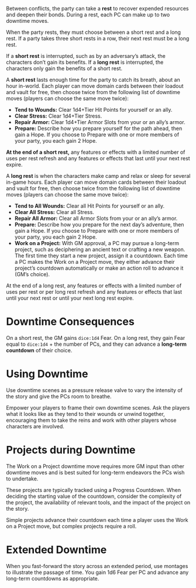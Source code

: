 Between conflicts, the party can take a **rest** to recover expended resources and deepen their bonds. During a rest, each PC can make up to two downtime moves.

When the party rests, they must choose between a short rest and a long rest. If a party takes three short rests in a row, their next rest must be a long rest.

If a **short rest** is interrupted, such as by an adversary’s attack, the characters don’t gain its benefits. If a **long rest** is interrupted, the characters only gain the benefits of a short rest.

A **short rest** lasts enough time for the party to catch its breath, about an hour in-world. Each player can move domain cards between their loadout and vault for free, then choose twice from the following list of downtime moves (players can choose the same move twice):

- **Tend to Wounds:** Clear 1d4+Tier Hit Points for yourself or an ally.
- **Clear Stress:** Clear 1d4+Tier Stress.
- **Repair Armor:** Clear 1d4+Tier Armor Slots from your or an ally’s armor.
- **Prepare:** Describe how you prepare yourself for the path ahead, then gain a Hope. If you choose to Prepare with one or more members of your party, you each gain 2 Hope.

**At the end of a short rest,** any features or effects with a limited number of uses per rest refresh and any features or effects that last until your next rest expire.

A **long rest** is when the characters make camp and relax or sleep for several in-game hours. Each player can move domain cards between their loadout and vault for free, then choose twice from the following list of downtime moves (players can choose the same move twice):

- **Tend to All Wounds:** Clear all Hit Points for yourself or an ally.
- **Clear All Stress:** Clear all Stress.
- **Repair All Armor:** Clear all Armor Slots from your or an ally’s armor.
- **Prepare:** Describe how you prepare for the next day’s adventure, then gain a Hope. If you choose to Prepare with one or more members of your party, you each gain 2 Hope.
- **Work on a Project:** With GM approval, a PC may pursue a long-term project, such as deciphering an ancient text or crafting a new weapon. The first time they start a new project, assign it a countdown. Each time a PC makes the Work on a Project move, they either advance their project’s countdown automatically or make an action roll to advance it (GM’s choice).

At the end of a long rest, any features or effects with a limited number of uses per rest or per long rest refresh and any features or effects that last until your next rest or until your next long rest expire.

# Downtime Consequences

On a short rest, the GM gains `dice:1d4` Fear. 
On a long rest, they gain Fear equal to `dice:1d4` + the number of PCs, and they can advance a **long-term countdown** of their choice.

# Using Downtime

Use downtime scenes as a pressure release valve to vary the intensity of the story and give the PCs room to breathe.

Empower your players to frame their own downtime scenes. Ask the players what it looks like as they tend to their wounds or unwind together, encouraging them to take the reins and work with other players whose characters are involved.

# Projects during Downtime

The Work on a Project downtime move requires more GM input than other downtime moves and is best suited for long-term endeavors the PCs wish to undertake.

These projects are typically tracked using a Progress Countdown. When deciding the starting value of the countdown, consider the complexity of the project, the availability of relevant tools, and the impact of the project on the story.

Simple projects advance their countdown each time a player uses the Work on a Project move, but complex projects require a roll.

# Extended Downtime

When you fast-forward the story across an extended period, use montages to illustrate the passage of time. You gain 1d6 Fear per PC and advance any long-term countdowns as appropriate.

